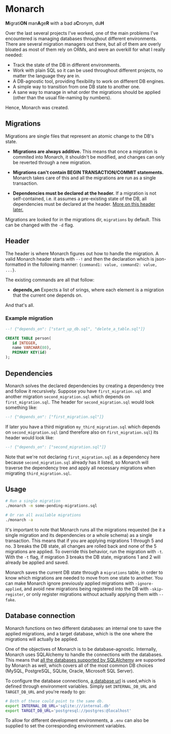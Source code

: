 # Monarch

**M**igrati**ON** man**A**ge**R** with a bad a**C**ronym, du**H**

Over the last several projects I've worked, one of the main problems
I've encountered is managing databases throughout different
environments.  There are several migration managers out there, but all
of them are overly bloated as most of them rely on ORMs, and were an
overkill for what I really needed:
- Track the state of the DB in different environments.
- Work with plain SQL so it can be used throughout different projects, no matter the language they are in.
- A DB-agnostic tool, providing flexibility to work on different DB engines.
- A simple way to transition from one DB state to another one.
- A sane way to manage in what order the migrations should be applied
  (other than the usual file-naming by numbers).

Hence, Monarch was created.


## Migrations
Migrations are single files that represent an atomic change to the DB's state.

  * **Migrations are always additive.** This means that once a migration is commited
  into Monarch, it shouldn't be modified, and changes can only be reverted through
  a new migration.

  * **Migrations can't contain BEGIN TRANSACTION/COMMIT statements.** Monarch takes care of this
  and all the migrations are run as a single transaction.

  * **Dependencies must be declared at the header.** If a migration is not self-contained,
  i.e. it assumes a pre-existing state of the DB, all dependencies must be declared at the
  header. [More on this header later.](#header)

Migrations are looked for in the migrations dir, `migrations` by default.
This can be changed with the `-d` flag.


## Header
The header is where Monarch figures out how to handle the migration. A valid Monarch header
starts with `--!` and then the declaration which is json-formatted in the following manner:
`{command1: value, command2: value, ...}`.

The existing commands are all that follow:
  * **depends_on** Expects a list of srings, where each element is a migration that the current
  one depends on.

And that's all.

### Example migration
```sql
--! {"depends_on": ["start_up_db.sql", "delete_a_table.sql"]}

CREATE TABLE person(
   id INTEGER,
   name VARCHAR(80),
   PRIMARY KEY(id)
);
```

## Dependencies
Monarch solves the declared dependencies by creating a dependency tree and follow it
recursively. Suppose you have `first_migration.sql` and another migration
`second_migration.sql` which depends on `first_migration.sql`. The header for `second_migration.sql`
would look something like:

```sql
--! {"depends_on": ["first_migration.sql"]}
```
If later you have a third migration `my_third_migration.sql` which depends on `second_migration.sql`
(and therefore also on `first_migration.sql`) its header would look like:

```sql
--! {"depends_on": ["second_migration.sql"]}
```
Note that we're not declaring `first_migration.sql` as a dependency here because `second_migration.sql`
already has it listed, so Monarch will traverse the dependency tree and apply all necessary migrations
when migrating `third_migration.sql`.


## Usage
``` sh
# Run a single migration
./monarch -m some-pending-migrations.sql

# Or ran all available migrations
./monarch -a
```

It's important to note that Monarch runs all the migrations requested (be it a single migration
and its dependencies or a whole schema) as a single transaction. This means that if you are applying
migrations 1 through 5 and no. 3 breaks the DB state, all changes are rolled back and none of the 5 migrations
are applied. To override this behavior, run the migration with `-t`. With the `-t` flag, if migration
3 breaks the DB state, migrations 1 and 2 will already be applied and saved.

Monarch saves the current DB state through a `migrations` table, in order to know which migrations
are needed to move from one state to another. You can make Monarch ignore
previously applied migrations with `-ignore-applied`, and avoid new migrations being registered
into the DB with `-skip-register`, or only register migrations without actually applying them with
`--fake`.

## Database connection
Monarch functions on two different databases: an internal one to save the applied migrations, and
a target database, which is the one where the migrations will actually be applied.

One of the objectives of Monarch is to be database-agnostic.
Internally, Monarch uses SQLAlchemy to handle the connections with the databases.
This means that [all the databases supported by SQLAlchemy](https://docs.sqlalchemy.org/en/13/core/engines.html#supported-databases)
are supported by Monarch as well, which covers all of the most common DB choices
(MySQL, PostgreSQL, SQLite, Oracle, Microsoft SQL Server).

To configure the database connections, [a database url](https://docs.sqlalchemy.org/en/13/core/engines.html#database-urls)
is used,which is defined through environment variables.
Simply set `INTERNAL_DB_URL` and `TARGET_DB_URL` and you're ready to go:
```sh
# Both of these could point to the same db.
export INTERNAL_DB_URL='sqlite:///internal.db'
export TARGET_DB_URL='postgresql://postgres:@localhost'
```

To allow for different development environments, a `.env` can also be supplied to set
the corresponding environment variables.
